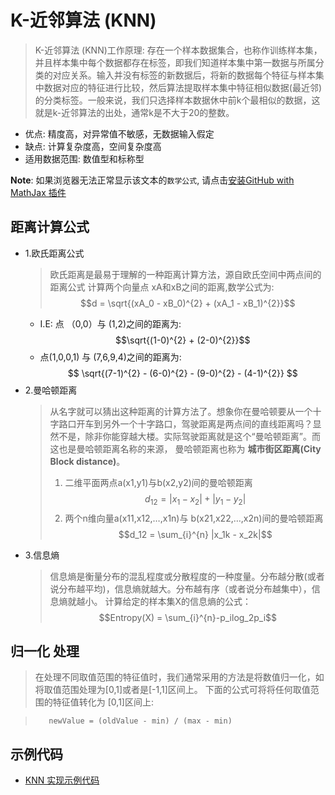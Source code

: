 # K-近邻算法 (KNN)
> K-近邻算法 (KNN)工作原理: 存在一个样本数据集合，也称作训练样本集，并且样本集中每个数据都存在标签，即我们知道样本集中第一数据与所属分类的对应关系。输入并没有标签的新数据后，将新的数据每个特征与样本集中数据对应的特征进行比较，然后算法提取样本集中特征相似数据(最近邻)的分类标签。一般来说，我们只选择样本数据休中前k个最相似的数据，这就是k-近邻算法的出处，通常k是不大于20的整数。

* 优点: 精度高，对异常值不敏感，无数据输入假定
* 缺点: 计算复杂度高，空间复杂度高
* 适用数据范围: 数值型和标称型

**Note**: 如果浏览器无法正常显示该文本的`数学公式`, 请点击[安装GitHub with MathJax 插件](https://chrome.google.com/webstore/detail/github-with-mathjax/ioemnmodlmafdkllaclgeombjnmnbima/related)

## 距离计算公式
* 1.欧氏距离公式
  > 欧氏距离是最易于理解的一种距离计算方法，源自欧氏空间中两点间的距离公式
  > 计算两个向量点 xA和xB之间的距离,数学公式为:
  > $$d = \sqrt{(xA_0 - xB_0)^{2} + (xA_1 - xB_1)^{2}}$$
    * I.E: 点 （0,0）与 (1,2)之间的距离为:
    $$\sqrt{(1-0)^{2} + (2-0)^{2}}$$
    * 点(1,0,0,1) 与 (7,6,9,4)之间的距离为:
    $$ \sqrt{(7-1)^{2} - (6-0)^{2} - (9-0)^{2} - (4-1)^{2}} $$
* 2.曼哈顿距离
  > 从名字就可以猜出这种距离的计算方法了。想象你在曼哈顿要从一个十字路口开车到另外一个十字路口，驾驶距离是两点间的直线距离吗？显然不是，除非你能穿越大楼。实际驾驶距离就是这个“曼哈顿距离”。而这也是曼哈顿距离名称的来源， 曼哈顿距离也称为 **城市街区距离(City Block distance)**。
  > 1. 二维平面两点a(x1,y1)与b(x2,y2)间的曼哈顿距离
  > $$d_12= |x_1 - x_2| + |y_1 - y_2|$$
  > 2. 两个n维向量a(x11,x12,…,x1n)与 b(x21,x22,…,x2n)间的曼哈顿距离
  > $$d_12 = \sum_{i}^{n} |x_1k - x_2k|$$
* 3.信息熵
  > 信息熵是衡量分布的混乱程度或分散程度的一种度量。分布越分散(或者说分布越平均)，信息熵就越大。分布越有序（或者说分布越集中），信息熵就越小。
  > 计算给定的样本集X的信息熵的公式：
  > $$Entropy(X) = \sum_{i}^{n}-p_ilog_2p_i$$


## 归一化 处理
> 在处理不同取值范围的特征值时，我们通常采用的方法是将数值归一化，如将取值范围处理为[0,1]或者是[-1,1]区间上。
> 下面的公式可将将任何取值范围的特征值转化为 [0,1]区间上:


>        newValue = (oldValue - min) / (max - min)  


## 示例代码
- [KNN 实现示例代码](https://github.com/yorkLiu/KeepReading/blob/master/%E6%9C%BA%E5%99%A8%E5%AD%A6%E4%B9%A0%E5%AE%9E%E6%88%98Peter%E8%91%97-%E7%AC%94%E8%AE%B0/Code/kNN.ipynb)
